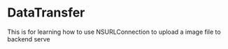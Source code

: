 # DataTransfer
This is for learning how to use NSURLConnection to upload a image file to backend serve
